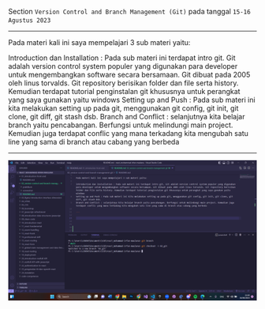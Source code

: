 Section `Version Control and Branch Management (Git)` pada tanggal `15-16 Agustus 2023`

---

Pada materi kali ini saya mempelajari 3 sub materi yaitu:

Introduction dan Installation : Pada sub materi ini terdapat intro git. Git adalah version control system populer yang digunakan para developer untuk mengembangkan software secara bersamaan. Git dibuat pada 2005 oleh linus torvalds. Git repository berisikan folder dan file serta history. Kemudian terdapat tutorial penginstalan git khususnya untuk perangkat yang saya gunakan yaitu windows
Setting up and Push : Pada sub materi ini kita melakukan setting up pada git, menggunakan git config, git init, git clone, git diff, git stash dsb.
Branch and Conflict : selanjutnya kita belajar branch yaitu pencabangan. Berfungsi untuk melindungi main project. Kemudian juga terdapat conflic yang mana terkadang kita mengubah satu line yang sama di branch atau cabang yang berbeda

---

![Irfan](<Screenshot (1662)-1.png>)



